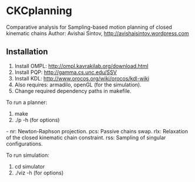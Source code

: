 # CKCplanning
Comparative analysis for Sampling-based motion planning of closed kinematic chains
Author: Avishai Sintov, http://avishaisintov.wordpress.com

## Installation
1. Install OMPL: http://ompl.kavrakilab.org/download.html
2. Install PQP: http://gamma.cs.unc.edu/SSV
3. Install KDL: http://www.orocos.org/wiki/orocos/kdl-wiki
4. Also requires: armadilo, openGL (for the simulation).
5. Change required dependency paths in makefile.

To run a planner:
1) make
2) ./p<method> -h (for options)

<method> - nr: Newton-Raphson projection.
           pcs: Passive chains swap.
           rlx: Relaxation of the closed kinematic chain constraint.
           rss: Sampling of singular configurations.
      
To run simulation:
1) cd simulator
2) ./viz -h (for options)

